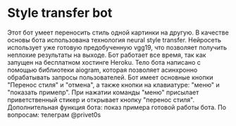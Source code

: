 # Style transfer bot
Этот бот умеет переносить стиль одной картинки на другую. В качестве основы бота использована технология neural style transfer. Нейросеть использует уже готовую предобученную vgg19, что позволяет получить неплохие результаты на выходе.
Бот работает все время, так как запущен на бесплатном хостинге Heroku.
Тело бота написано с помощью библиотеки aiogram, которая позволяет асинхронно обрабатывать запросы пользователей. Бот имеет основные кнопки "Перенос стиля" и "отмена", а также кнопки на клавиатуре: "меню" и "показать примепр". При нажатии команды "меню" присылает приветственный стикер и открывает кнопку "перенос стиля".
Дополнительная функция бота: показ примера готовой работы бота.
По вопросам: телеграм @privet0s
